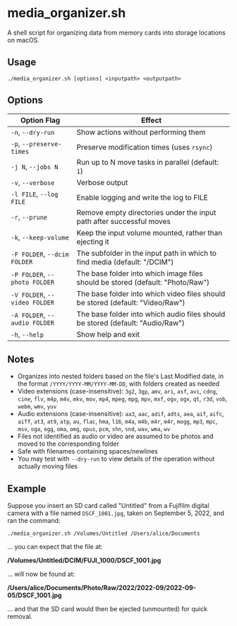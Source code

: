 # media_organizer.sh
A shell script for organizing data from memory cards into storage locations on macOS.

## Usage
   `./media_organizer.sh [options] <inputpath> <outputpath>`

## Options

| Option Flag | Effect |
| ------ | ------ |
| `-n`, `--dry-run` | Show actions without performing them |
| `-p`, `--preserve-times` | Preserve modification times (uses `rsync`)  | 
| `-j N`, `--jobs N` | Run up to N move tasks in parallel (default: `1`)  | 
| `-v`, `--verbose` | Verbose output | 
| `-l FILE`, `--log FILE` | Enable logging and write the log to FILE  | 
| `-r`, `--prune` | Remove empty directories under the input path after successful moves  | 
| `-k`, `--keep-volume` | Keep the input volume mounted, rather than ejecting it  | 
| `-F FOLDER`, `--dcim FOLDER` | The subfolder in the input path in which to find media (default: "/DCIM")  | 
| `-P FOLDER`, `--photo FOLDER` | The base folder into which image files should be stored (default: "Photo/Raw")  | 
| `-V FOLDER`, `--video FOLDER` | The base folder into which video files should be stored (default: "Video/Raw")  | 
| `-A FOLDER`, `--audio FOLDER` | The base folder into which audio files should be stored (default: "Audio/Raw")  | 
| `-h`, `--help` | Show help and exit  | 

## Notes
- Organizes into nested folders based on the file's Last Modified date, in the format `/YYYY/YYYY-MM/YYYY-MM-DD`, with folders created as needed
- Video extensions (case-insensitive): `3g2`, `3gp`, `amv`, `ari`, `asf`, `avi`, `cdng`, `cine`, `flv`, `m4p`, `m4v`, `mkv`, `mov`, `mp4`, `mpeg`, `mpg`, `mpv`, `mxf`, `ogv`, `ogx`, `qt`, `r3d`, `vob`, `webm`, `wmv`, `yuv`
- Audio extensions (case-insensitive): `aa3`, `aac`, `adif`, `adts`, `aea`, `aif`, `aifc`, `aiff`, `at3`, `at9`, `atp`, `au`, `flac`, `hma`, `l16`, `m4a`, `m4b`, `m4r`, `m4r`, `mogg`, `mp3`, `mpc`, `msv`, `oga`, `ogg`, `oma`, `omg`, `opus`, `pcm`, `shn`, `snd`, `wav`, `wma`, `wv`
- Files not identified as audio or video are assumed to be photos and moved to the corresponding folder
- Safe with filenames containing spaces/newlines
- You may test with `--dry-run` to view details of the operation without actually moving files

## Example

Suppose you insert an SD card called "Untitled" from a Fujifilm digital camera with a file named `DSCF_1001.jpg`, taken on September 5, 2022, and ran the command:
 
   `./media_organizer.sh /Volumes/Untitled /Users/alice/Documents`

 ... you can expect that the file at:
 
**/Volumes/Untitled/DCIM/FUJI_1000/DSCF_1001.jpg**

... will now be found at:

**/Users/alice/Documents/Photo/Raw/2022/2022-09/2022-09-05/DSCF_1001.jpg**

 ... and that the SD card would then be ejected (unmounted) for quick removal.
